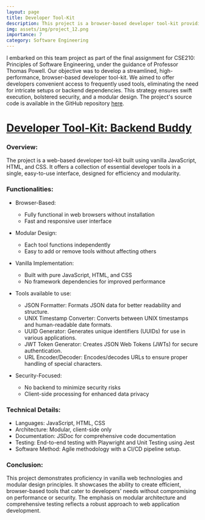 ```yaml
---
layout: page
title: Developer Tool-Kit
description: This project is a browser-based developer tool-kit providing access to commonly used developer tools. It's built with vanilla JavaScript, HTML, and CSS, offering a modular and efficient solution for various development needs.
img: assets/img/project_12.png
importance: 7
category: Software Engineering
---
```


I embarked on this team project as part of the final assignment for CSE210: Principles of Software Engineering, under the guidance of Professor Thomas Powell. Our objective was to develop a streamlined, high-performance, browser-based developer tool-kit. We aimed to offer developers convenient access to frequently used tools, eliminating the need for intricate setups or backend dependencies. This strategy ensures swift execution, bolstered security, and a modular design. The project's source code is available in the GitHub repository [here](https://github.com/cse210-fa24-group4/cse210-fa24-group4).

# [Developer Tool-Kit: Backend Buddy](https://cse210-fa24-group4.github.io/cse210-fa24-group4/)

### Overview:

The project is a web-based developer tool-kit built using vanilla JavaScript, HTML, and CSS. It offers a collection of essential developer tools in a single, easy-to-use interface, designed for efficiency and modularity.

### Functionalities:

- Browser-Based:

  - Fully functional in web browsers without installation
  - Fast and responsive user interface

- Modular Design:

  - Each tool functions independently
  - Easy to add or remove tools without affecting others

- Vanilla Implementation:

  - Built with pure JavaScript, HTML, and CSS
  - No framework dependencies for improved performance

- Tools available to use:

  - JSON Formatter: Formats JSON data for better readability and structure.
  - UNIX Timestamp Converter: Converts between UNIX timestamps and human-readable date formats.
  - UUID Generator: Generates unique identifiers (UUIDs) for use in various applications.
  - JWT Token Generator: Creates JSON Web Tokens (JWTs) for secure authentication.
  - URL Encoder/Decoder: Encodes/decodes URLs to ensure proper handling of special characters.

- Security-Focused:
  - No backend to minimize security risks
  - Client-side processing for enhanced data privacy

### Technical Details:

- Languages: JavaScript, HTML, CSS
- Architecture: Modular, client-side only
- Documentation: JSDoc for comprehensive code documentation
- Testing: End-to-end testing with Playwright and Unit Testing using Jest
- Software Method: Agile methodology with a CI/CD pipeline setup.

### Conclusion:

This project demonstrates proficiency in vanilla web technologies and modular design principles. It showcases the ability to create efficient, browser-based tools that cater to developers' needs without compromising on performance or security. The emphasis on modular architecture and comprehensive testing reflects a robust approach to web application development.
